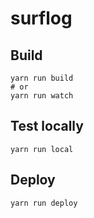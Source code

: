 # surflog

## Build

```
yarn run build
# or
yarn run watch
```

## Test locally

```
yarn run local
```

## Deploy

```
yarn run deploy
```
